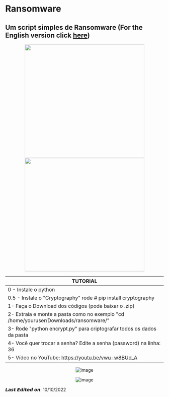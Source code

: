 # Ransomware
Um script simples de Ransomware (For the English version click [here](https://github.com/cristiancmoises/ransomware/blob/main/README.md))
---------------------------
<div align="center">
<img src="https://user-images.githubusercontent.com/86272521/194970579-da056458-35a7-4794-84f2-09e5608b879d.png" width="380" height="360"/>
<img src="https://user-images.githubusercontent.com/86272521/194972660-f22b108e-42cc-4c81-a15c-3407c50a78c8.gif" width="380" height="360"/>


|       TUTORIAL       | 
|----------------------|
|0 - Instale o python                                                                  |
|0.5 - Instale o "Cryptography" rode # pip install cryptography                        |
|1- Faça o Download dos códigos (pode baixar o .zip)                                   |    
|2- Extraia e monte a pasta como no exemplo "cd /home/youruser/Downloads/ransomware/"  |     
|3- Rode "python encrypt.py" para criptografar todos os dados da pasta                 |   
|4- Você quer trocar a senha? Edite a senha (password) na linha: 36                    |
|5- Vídeo no  YouTube: https://youtu.be/vwu-w8BUd_A                                    |

![image](https://user-images.githubusercontent.com/86272521/194973086-44a911ff-0555-4cac-8739-ad7919171326.png)

![image](https://camo.githubusercontent.com/c731fdac3ea002f80d216c4f9df4c0f125e12b839988425505054fb46ac8ab02/68747470733a2f2f726561646d652d747970696e672d7376672e6865726f6b756170702e636f6d3f666f6e743d5562756e747526636f6c6f723d253233304541413230267643656e7465723d74727565266c696e65733d5468616e6b732b666f722b7669736974696e67212b596f752772652b77656c636f6d6521)
</div>
𝙇𝙖𝙨𝙩 𝙀𝙙𝙞𝙩𝙚𝙙 𝙤𝙣: 10/10/2022 

